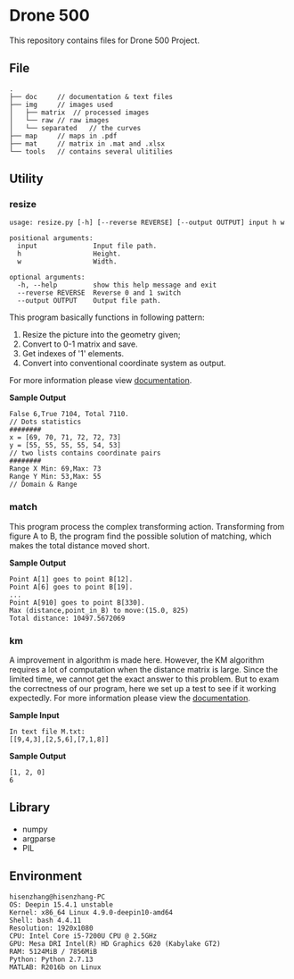 # Drone 500

This repository contains files for Drone 500 Project.

## File


```
.
├── doc		// documentation & text files
├── img		// images used
│   ├── matrix	// processed images
│   └── raw	// raw images
│   └── separated	// the curves
├── map		// maps in .pdf
├── mat		// matrix in .mat and .xlsx
└── tools	// contains several ulitilies
```

## Utility

### resize

```
usage: resize.py [-h] [--reverse REVERSE] [--output OUTPUT] input h w

positional arguments:
  input              Input file path.
  h                  Height.
  w                  Width.

optional arguments:
  -h, --help         show this help message and exit
  --reverse REVERSE  Reverse 0 and 1 switch
  --output OUTPUT    Output file path.
```

This program basically functions in following pattern:

1. Resize the picture into the geometry given;
2. Convert to 0-1 matrix and save.
3. Get indexes of '1' elements.
4. Convert into conventional coordinate system as output.

For more information please view [documentation](./doc/workflow.md).

**Sample Output**

```
False 6,True 7104, Total 7110.
// Dots statistics
########
x = [69, 70, 71, 72, 72, 73]
y = [55, 55, 55, 55, 54, 53]
// two lists contains coordinate pairs
########
Range X Min: 69,Max: 73
Range Y Min: 53,Max: 55
// Domain & Range
```

### match

This program process the complex transforming action. Transforming from figure A to B, the program find the possible solution of matching, which makes the total distance moved short.

**Sample Output**

```
Point A[1] goes to point B[12].
Point A[6] goes to point B[19].
...
Point A[910] goes to point B[330].
Max (distance,point_in_B) to move:(15.0, 825)
Total distance: 10497.5672069
```

### km

A improvement in algorithm is made here. However, the KM algorithm requires a lot of computation when the distance matrix is large. Since the limited time, we cannot get the exact answer to this problem. But to exam the correctness of our program, here we set up a test to see if it working expectedly. For more information please view the [documentation](doc/workflow.md).

**Sample Input**

```
In text file M.txt:
[[9,4,3],[2,5,6],[7,1,8]] 
```

**Sample Output**

```
[1, 2, 0]
6
```

## Library

- numpy
- argparse
- PIL


## Environment

```
hisenzhang@hisenzhang-PC
OS: Deepin 15.4.1 unstable
Kernel: x86_64 Linux 4.9.0-deepin10-amd64
Shell: bash 4.4.11
Resolution: 1920x1080
CPU: Intel Core i5-7200U CPU @ 2.5GHz
GPU: Mesa DRI Intel(R) HD Graphics 620 (Kabylake GT2) 
RAM: 5124MiB / 7856MiB
Python: Python 2.7.13
MATLAB: R2016b on Linux
```

